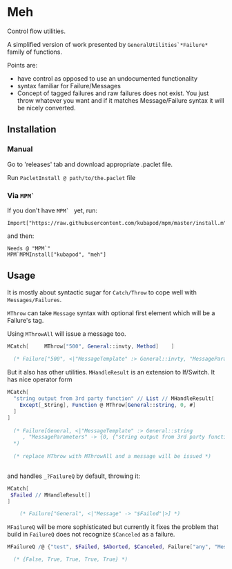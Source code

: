 # Meh

Control flow utilities.

A simplified version of work presented by ``GeneralUtilities`*Failure*`` family of functions.

Points are:

 - have control as opposed to use an undocumented functionality
 - syntax familiar for Failure/Messages
 - Concept of tagged failures and raw failures does not exist. 
  You just throw whatever you want and if it matches Message/Failure syntax it will
  be nicely converted.

## Installation
 
### Manual
 
   Go to 'releases' tab and download appropriate .paclet file.
    
   Run `PacletInstall @ path/to/the.paclet` file
   
### Via ``MPM` ``
   
If you don't have ``MPM` `` yet, run:
   
    Import["https://raw.githubusercontent.com/kubapod/mpm/master/install.m"]
   
and then:
   
    Needs @ "MPM`"    
    MPM`MPMInstall["kubapod", "meh"]
    
## Usage

It is mostly about syntactic sugar for `Catch/Throw` to cope well with `Messages/Failures`.

`MThrow` can take `Message` syntax with optional first element which will be a Failure's tag. 

Using `MThrowAll` will issue a message too.

```Mathematica
MCatch[     MThrow["500", General::invty, Method]    ]
    
  (* Failure["500", <|"MessageTemplate" :> General::invty, "MessageParameters" -> {Method}|> ] *)    
```    
   
But it also has other utilities. `MHandleResult` is an extension to If/Switch.
It has nice operator form   
   
```Mathematica    
MCatch[
  "string output from 3rd party function" // List // MHandleResult[
    Except[_String], Function @ MThrow[General::string, 0, #]
  ]
]
    
  (* Failure[General, <|"MessageTemplate" :> General::string
     , "MessageParameters" -> {0, {"string output from 3rd party function"}}|> ]
  *)
  
  (* replace MThrow with MThrowAll and a message will be issued *)
 
```
  
and handles `_?FailureQ` by default, throwing it:

```Mathematica     
MCatch[
 $Failed // MHandleResult[]
]     

    (* Failure["General", <|"Message" -> "$Failed"|>] *)
```    

`MFailureQ` will be more sophisticated but currently it fixes the problem that build in `FailureQ` does not recognize `$Canceled` as a failure.

```Mathematica
MFailureQ /@ {"test", $Failed, $Aborted, $Canceled, Failure["any", "Message" -> "Generic message"]}

  (* {False, True, True, True, True} *)
```
    
    